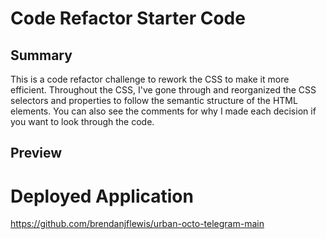 # Code Refactor Starter Code

## Summary
This is a code refactor challenge to rework the CSS to make it more efficient. Throughout the CSS, I've gone through and reorganized the CSS selectors and properties to follow the semantic structure of the HTML elements. You can also see the comments for why I made each decision if you want to look through the code.

## Preview


# Deployed Application



https://github.com/brendanjflewis/urban-octo-telegram-main